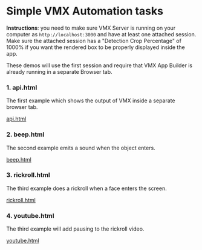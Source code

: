 # Simple VMX Automation tasks

**Instructions**: you need to make sure VMX Server is running on your
  computer as `http://localhost:3000` and have at least one attached
  session. Make sure the attached session has a "Detection Crop
  Percentage" of 1000% if you want the rendered box to be properly
  displayed inside the app.

These demos will use the first session and require that
  VMX App Builder is already running in a separate Browser tab.

### 1. api.html

The first example which shows the output of VMX inside a separate
browser tab.

[api.html](http://htmlpreview.github.io/?https://github.com/VISIONAI/vmx-greet/blob/master/api.html)

### 2. beep.html

The second example emits a sound when the object enters.

[beep.html](http://htmlpreview.github.io/?https://github.com/VISIONAI/vmx-greet/blob/master/beep.html)

### 3. rickroll.html

The third example does a rickroll when a face enters the screen.

[rickroll.html](http://htmlpreview.github.io/?https://github.com/VISIONAI/vmx-greet/blob/master/rickroll.html)


### 4. youtube.html

The third example will add pausing to the rickroll video.

[youtube.html](http://htmlpreview.github.io/?https://github.com/VISIONAI/vmx-greet/blob/master/youtube.html)
